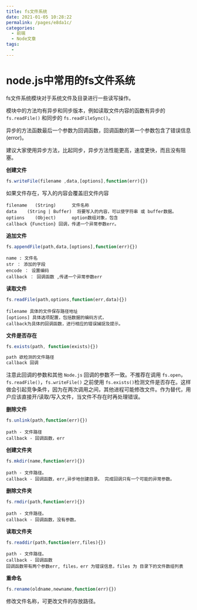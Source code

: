 ```yaml
---
title: fs文件系统
date: 2021-01-05 10:28:22
permalink: /pages/e8da1c/
categories: 
  - 前端
  - Node文章
tags: 
  - 
---
```

# node.js中常用的fs文件系统

fs文件系统模块对于系统文件及目录进行一些读写操作。

模块中的方法均有异步和同步版本，例如读取文件内容的函数有异步的 `fs.readFile()` 和同步的 `fs.readFileSync()`。

异步的方法函数最后一个参数为回调函数，回调函数的第一个参数包含了错误信息(error)。

建议大家使用异步方法，比起同步，异步方法性能更高，速度更快，而且没有阻塞。

**创建文件**

```js
fs.writeFile(filename ,data,[options],function(err){})
```

如果文件存在，写入的内容会覆盖旧文件内容

```
filename   (String)      文件名称
data    (String | Buffer)  将要写入的内容，可以使字符串 或 buffer数据。
options    (Object)      option数组对象，包含
callback {Function} 回调，传递一个异常参数err。
```

**追加文件**

```js
fs.appendFile(path,data,[options],function(err){})
```

```
name : 文件名
str ： 添加的字段
encode ： 设置编码
callback ： 回调函数 ,传递一个异常参数err
```

**读取文件**

```js
fs.readFile(path,options,function(err,data){})　
```

```
filename 具体的文件保存路径地址
[options] 具体选项配置，包括数据的编码方式，
callback为具体的回调函数，进行相应的错误捕捉及提示。
```

**文件是否存在**

```js
fs.exists(path, function(exists){})
```

```js
path 欲检测的文件路径
callback 回调
```

注意此回调的参数和其他 `Node.js` 回调的参数不一致。不推荐在调用 `fs.open`，`fs.readFile()`，`fs.writeFile()` 之前使用 `fs.exists()`检测文件是否存在。这样做会引起竞争条件，因为在两次调用之间，其他进程可能修改文件。作为替代，用户应该直接开/读取/写入文件，当文件不存在时再处理错误。

**删除文件**

```js
fs.unlink(path,function(err){})
```

```
path - 文件路径
callback - 回调函数，err
```

**创建文件夹**

```js
fs.mkdir(name,function(err){})
```

```
path - 文件路径。
callback - 回调函数，err,异步地创建目录。 完成回调只有一个可能的异常参数。
```

**删除文件夹**

```js
fs.rmdir(path,function(err){})
```

```
path - 文件路径。
callback - 回调函数，没有参数。
```

**读取文件夹**

```js
fs.readdir(path,function(err,files){})
```

```
path - 文件路径。
callback - 回调函数
回调函数带有两个参数err, files，err 为错误信息，files 为 目录下的文件数组列表
```

**重命名**

```js
fs.rename(oldname,newname,function(err){})
```

修改文件名称，可更改文件的存放路径。
